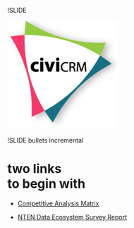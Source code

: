 !SLIDE

[![CiviCRM](civicrm.png)](http://civicrm.org/)



!SLIDE bullets incremental

# two links<br />to begin with

* [Competitive Analysis Matrix](http://wiki.civicrm.org/confluence/display/CRM/Competitive+Analysis+Matrix)

* [NTEN Data Ecosystem Survey Report](http://civicrm.org/blogs/lobo/civicrm-gets-solid-2009-data-ecosystem-survey-report)

